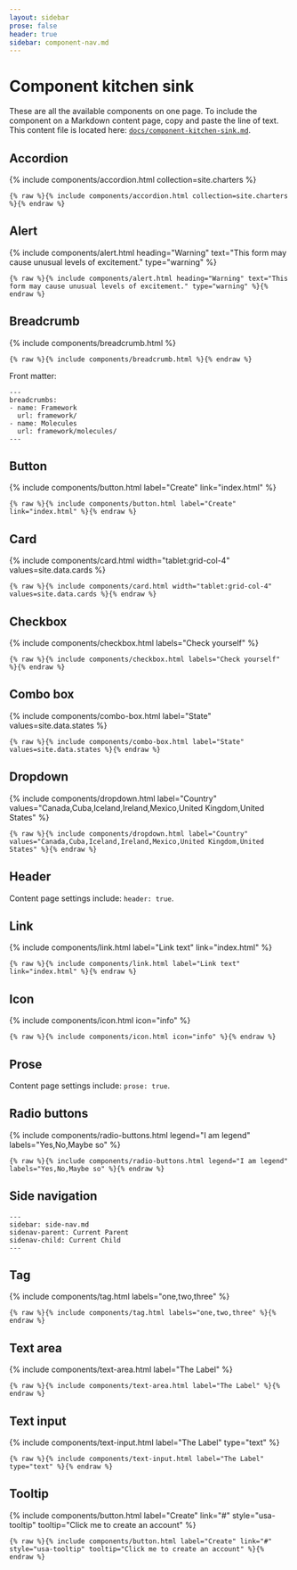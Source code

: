 ```yaml
---
layout: sidebar
prose: false
header: true
sidebar: component-nav.md
---
```


# Component kitchen sink

These are all the available components on one page. To include the component on a Markdown content page, copy and paste the line of text. This content file is located here: [`docs/component-kitchen-sink.md`](https://github.com/pglevy/rwp-toolkit/blob/main/docs/component-kitchen-sink.md).

## Accordion

{% include components/accordion.html collection=site.charters %}

`{% raw %}{% include components/accordion.html collection=site.charters %}{% endraw %}`

## Alert

{% include components/alert.html heading="Warning" text="This form may cause unusual levels of excitement." type="warning" %}

`{% raw %}{% include components/alert.html heading="Warning" text="This form may cause unusual levels of excitement." type="warning" %}{% endraw %}`

## Breadcrumb

{% include components/breadcrumb.html %}

`{% raw %}{% include components/breadcrumb.html %}{% endraw %}`

Front matter:

```
---
breadcrumbs:
- name: Framework
  url: framework/
- name: Molecules
  url: framework/molecules/
---
```

## Button

{% include components/button.html label="Create" link="index.html" %}

`{% raw %}{% include components/button.html label="Create" link="index.html" %}{% endraw %}`

## Card

{% include components/card.html width="tablet:grid-col-4" values=site.data.cards %}

`{% raw %}{% include components/card.html width="tablet:grid-col-4" values=site.data.cards %}{% endraw %}`

## Checkbox

{% include components/checkbox.html labels="Check yourself" %}

`{% raw %}{% include components/checkbox.html labels="Check yourself" %}{% endraw %}`

## Combo box

{% include components/combo-box.html label="State" values=site.data.states %}

`{% raw %}{% include components/combo-box.html label="State" values=site.data.states %}{% endraw %}`

## Dropdown

{% include components/dropdown.html label="Country" values="Canada,Cuba,Iceland,Ireland,Mexico,United Kingdom,United States" %}

`{% raw %}{% include components/dropdown.html label="Country" values="Canada,Cuba,Iceland,Ireland,Mexico,United Kingdom,United States" %}{% endraw %}`

## Header

Content page settings include: `header: true`.

## Link

{% include components/link.html label="Link text" link="index.html" %}

`{% raw %}{% include components/link.html label="Link text" link="index.html" %}{% endraw %}`

## Icon

{% include components/icon.html icon="info" %}

`{% raw %}{% include components/icon.html icon="info" %}{% endraw %}`

## Prose

Content page settings include: `prose: true`.

## Radio buttons

{% include components/radio-buttons.html legend="I am legend" labels="Yes,No,Maybe so" %}

`{% raw %}{% include components/radio-buttons.html legend="I am legend" labels="Yes,No,Maybe so" %}{% endraw %}`

## Side navigation

```
---
sidebar: side-nav.md
sidenav-parent: Current Parent
sidenav-child: Current Child
---
```

## Tag

{% include components/tag.html labels="one,two,three" %}

`{% raw %}{% include components/tag.html labels="one,two,three" %}{% endraw %}`

## Text area

{% include components/text-area.html label="The Label" %}

`{% raw %}{% include components/text-area.html label="The Label" %}{% endraw %}`

## Text input

{% include components/text-input.html label="The Label" type="text" %}

`{% raw %}{% include components/text-input.html label="The Label" type="text" %}{% endraw %}`

## Tooltip

{% include components/button.html label="Create" link="#" style="usa-tooltip" tooltip="Click me to create an account" %}

`{% raw %}{% include components/button.html label="Create" link="#" style="usa-tooltip" tooltip="Click me to create an account" %}{% endraw %}`